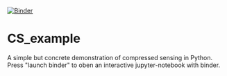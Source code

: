 [![Binder](https://mybinder.org/badge_logo.svg)](https://mybinder.org/v2/gh/PaulWawerek-L/CS_example.git/HEAD?labpath=cs_example.ipynb)
# CS_example
A simple but concrete demonstration of compressed sensing in Python.  
Press "launch binder" to oben an interactive jupyter-notebook with binder.
